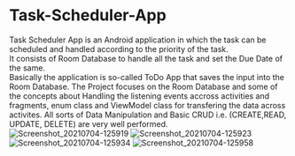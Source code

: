# Task-Scheduler-App
Task Scheduler App is an Android application in which the task can be scheduled and handled according to the priority of the task.  
It consists of Room Database to handle all the task and set the Due Date of the same.  
Basically the application is so-called ToDo App that saves the input into the Room Database.
The Project focuses on the Room Database and some of the concepts about Handling the listening events accross activities and fragments, enum class and ViewModel class for transfering the data across activites.
All sorts of Data Manipulation and Basic CRUD i.e. (CREATE,READ, UPDATE, DELETE) are very well performed.
![Screenshot_20210704-125919](https://user-images.githubusercontent.com/67864186/124377359-30c9c980-dcc9-11eb-88b7-f77525e90465.jpg)
![Screenshot_20210704-125923](https://user-images.githubusercontent.com/67864186/124377362-32938d00-dcc9-11eb-8e0c-af4aab49380c.jpg)
![Screenshot_20210704-125934](https://user-images.githubusercontent.com/67864186/124377365-33c4ba00-dcc9-11eb-802d-b5ef76af283a.jpg)
![Screenshot_20210704-125958](https://user-images.githubusercontent.com/67864186/124377369-358e7d80-dcc9-11eb-8bdc-b25ff9500f86.jpg)
